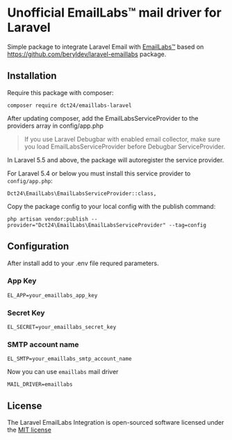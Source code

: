 # Unofficial EmailLabs&trade; mail driver for Laravel
  Simple package to integrate Laravel Email with [EmailLabs&trade;](http://emaillabs.io) 
  based on https://github.com/beryldev/laravel-emaillabs package.


## Installation

Require this package with composer:

```
composer require dct24/emaillabs-laravel
```

After updating composer, add the EmailLabsServiceProvider to the providers array in config/app.php
> If you use Laravel Debugbar with enabled email collector, make sure you load EmailLabsServiceProvider before Debugbar ServiceProvider.


In Laravel 5.5 and above, the package will autoregister the service provider. 

For Laravel 5.4 or below you must install this service provider to `config/app.php`:

```
Dct24\EmailLabs\EmailLabsServiceProvider::class,
```

Copy the package config to your local config with the publish command:

```
php artisan vendor:publish --provider="Dct24\EmailLabs\EmailLabsServiceProvider" --tag=config
```

## Configuration

After install add to your .env file requred parameters.

### App Key

```
EL_APP=your_emaillabs_app_key
```

### Secret Key

```
EL_SECRET=your_emaillabs_secret_key
```

### SMTP account name

```
EL_SMTP=your_emaillabs_smtp_account_name
```

Now you can use `emaillabs` mail driver

```
MAIL_DRIVER=emaillabs
```

## License

The Laravel EmailLabs Integration is open-sourced software licensed under the [MIT license](http://opensource.org/licenses/MIT)
